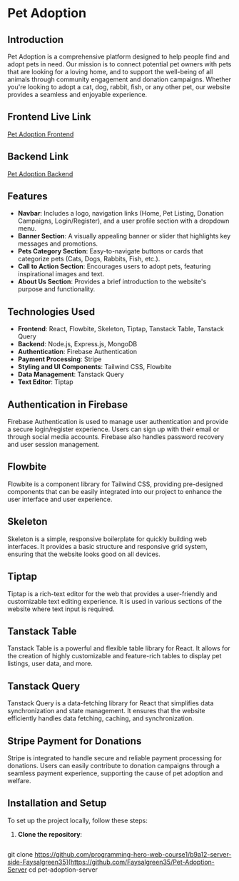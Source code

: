 # Pet Adoption

## Introduction
Pet Adoption is a comprehensive platform designed to help people find and adopt pets in need. Our mission is to connect potential pet owners with pets that are looking for a loving home, and to support the well-being of all animals through community engagement and donation campaigns. Whether you're looking to adopt a cat, dog, rabbit, fish, or any other pet, our website provides a seamless and enjoyable experience.

## Frontend Live Link
[Pet Adoption Frontend](https://pet-adoption-eccce.web.app)

## Backend Link
[Pet Adoption Backend](https://pet-adoption-server-delta.vercel.app)

## Features
- **Navbar**: Includes a logo, navigation links (Home, Pet Listing, Donation Campaigns, Login/Register), and a user profile section with a dropdown menu.
- **Banner Section**: A visually appealing banner or slider that highlights key messages and promotions.
- **Pets Category Section**: Easy-to-navigate buttons or cards that categorize pets (Cats, Dogs, Rabbits, Fish, etc.).
- **Call to Action Section**: Encourages users to adopt pets, featuring inspirational images and text.
- **About Us Section**: Provides a brief introduction to the website's purpose and functionality.

## Technologies Used
- **Frontend**: React, Flowbite, Skeleton, Tiptap, Tanstack Table, Tanstack Query
- **Backend**: Node.js, Express.js, MongoDB
- **Authentication**: Firebase Authentication
- **Payment Processing**: Stripe
- **Styling and UI Components**: Tailwind CSS, Flowbite
- **Data Management**: Tanstack Query
- **Text Editor**: Tiptap

## Authentication in Firebase
Firebase Authentication is used to manage user authentication and provide a secure login/register experience. Users can sign up with their email or through social media accounts. Firebase also handles password recovery and user session management.

## Flowbite
Flowbite is a component library for Tailwind CSS, providing pre-designed components that can be easily integrated into our project to enhance the user interface and user experience.

## Skeleton
Skeleton is a simple, responsive boilerplate for quickly building web interfaces. It provides a basic structure and responsive grid system, ensuring that the website looks good on all devices.

## Tiptap
Tiptap is a rich-text editor for the web that provides a user-friendly and customizable text editing experience. It is used in various sections of the website where text input is required.

## Tanstack Table
Tanstack Table is a powerful and flexible table library for React. It allows for the creation of highly customizable and feature-rich tables to display pet listings, user data, and more.

## Tanstack Query
Tanstack Query is a data-fetching library for React that simplifies data synchronization and state management. It ensures that the website efficiently handles data fetching, caching, and synchronization.

## Stripe Payment for Donations
Stripe is integrated to handle secure and reliable payment processing for donations. Users can easily contribute to donation campaigns through a seamless payment experience, supporting the cause of pet adoption and welfare.

## Installation and Setup
To set up the project locally, follow these steps:

1. **Clone the repository**:
   ```bash
git clone https://github.com/programming-hero-web-course1/b9a12-server-side-Faysalgreen35](https://github.com/Faysalgreen35/Pet-Adoption-Server
   cd pet-adoption-server
